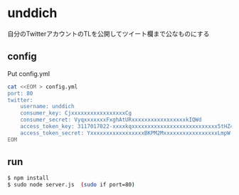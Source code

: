 # unddich

自分のTwitterアカウントのTLを公開してツイート欄まで公なものにする

## config

Put config.yml

```bash
cat <<EOM > config.yml
port: 80
twitter:
    username: unddich
    consumer_key: CjxxxxxxxxxxxxxxxxxCg
    consumer_secret: VyqxxxxxxxFxghAtURxxxxxxxxxxxxxxxxxkIQWd
    access_token_key: 3117017022-xxxxkqxxxxxxxxxxxxxxxxxxxxxxxxxxx5tHZ4J
    access_token_secret: YxxxxxxxxxxxxxxxxxBKPM2MxxxxxxxxxxxxxxxxxLmpW
EOM
```

## run

```bash
$ npm install
$ sudo node server.js  (sudo if port=80)
```
